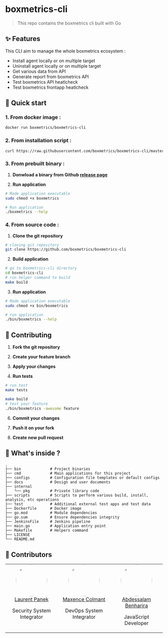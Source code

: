# boxmetrics-cli

> This repo contains the boxmetrics cli built with Go

## ✨ Features

This CLI aim to manage the whole boxmetrics ecosystem :

- Install agent locally or on multiple target
- Uninstall agent locally or on multiple target
- Get various data from API
- Generate report from boxmetrics API
- Test boxmetrics API heatlcheck
- Test boxmetrics frontapp heatlcheck

## 🚀 Quick start

### **1. From docker image :**

```bash
docker run boxmetrics/boxmetrics-cli
```

### **2. From installation script :**

```bash
curl https://raw.githubusercontent.com/boxmetrics/boxmetrics-cli/master/scripts/install.sh | bash
```

### **3. From prebuilt binary :**

1. **Donwload a binary from Github [release page](https://github.com/boxmetrics/boxmetrics-cli/releases)**

2. **Run application**

```bash
# Made application executable
sudo chmod +x boxmetrics

# Run application
./boxmetrics --help
```

### **4. From source code :**

1. **Clone the git repository**

```bash
# cloning git repository
git clone https://github.com/boxmetrics/boxmetrics-cli
```

2. **Build application**

```bash
# go to boxmetrics-cli directory
cd boxmetrics-cli
# run helper command to build
make build
```

3. **Run application**

```bash
# Made application executable
sudo chmod +x bin/boxmetrics

# run application
./bin/boxmetrics --help
```

## 💬 Contributing

1. **Fork the git repository**

2. **Create your feature branch**

3. **Apply your changes**

4. **Run tests**

```bash
# run test
make tests

make build
# test your feature
./bin/boxmetrics -awesome feature
```

6. **Commit your changes**

7. **Push it on your fork**

8. **Create new pull request**

## 🧐 What's inside ?

```text
.
├── bin             # Project binaries
├── cmd             # Main applications for this project
├── configs         # Configuration file templates or default configs
├── docs            # Design and user documents
├── internal
│   └── pkg         # Private library code
├── scripts         # Scripts to perform various build, install, analysis, etc operations
├── test            # Additional external test apps and test data
├── Dockerfile      # Docker image
├── go.mod          # Module dependencies
├── go.sum          # Ensure dependencies integrity
├── JenkinsFile     # Jenkins pipeline
├── main.go         # Application entry point
├── Makefile        # Helpers command
├── LICENSE
└── README.md
```

## 👥 Contributors

<table width="100%">
  <tbody width="100%">
    <tr width="100%">
      <td align="center" width="33.3333%" valign="top">
        <img style="border-radius: 50%;" width="100" height="100" src="https://github.com/Laurent-PANEK.png?s=100">
        <br>
        <a href="https://github.com/Laurent-PANEK">Laurent Panek</a>
        <p>Security System Integrator</p>
      </td>
     <td align="center" width="33.3333%" valign="top">
        <img style="border-radius: 50%;"  width="100" height="100" src="https://github.com/maxencecolmant.png?s=100">
        <br>
        <a href="https://github.com/maxencecolmant">Maxence Colmant</a>
        <p>DevOps System Integrator</p>
    </td>
          <td align="center" width="33.3333%" valign="top">
        <img style="border-radius: 50%;"  width="100" height="100" src="https://github.com/abdessalamb98.png?s=100">
        <br>
        <a href="https://github.com/abdessalamb98">Abdessalam Benharira</a>
        <p>JavaScript Developer</p>
      </td>
     </tr>
  </tbody>
</table>
